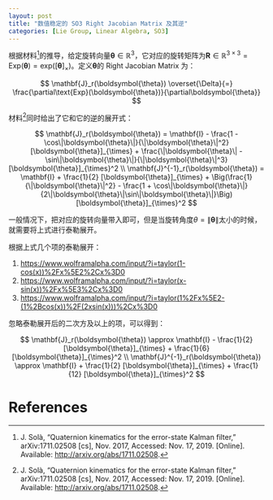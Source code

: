 ```yaml
---
layout: post
title: "数值稳定的 SO3 Right Jacobian Matrix 及其逆"
categories: [Lie Group, Linear Algebra, SO3]
---
```


根据材料[^1]的推导，给定旋转向量$\boldsymbol{\theta} \in \mathbb{R}^3$，它对应的旋转矩阵为$\mathbf{R} \in \mathbb{R}^{3\times3} = \text{Exp}(\boldsymbol{\theta}) = \text{exp}([\boldsymbol{\theta}]_{\times})$。定义$\boldsymbol{\theta}$的 Right Jacobian Matrix 为：

$$
\mathbf{J}_r(\boldsymbol{\theta}) \overset{\Delta}{=} \frac{\partial\text{Exp}(\boldsymbol{\theta})}{\partial\boldsymbol{\theta}}
$$

材料[^1]同时给出了它和它的逆的展开式：

$$
\mathbf{J}_r(\boldsymbol{\theta}) = \mathbf{I} - \frac{1 - \cos\|\boldsymbol{\theta}\|}{\|\boldsymbol{\theta}\|^2} [\boldsymbol{\theta}]_{\times} + \frac{\|\boldsymbol{\theta}\| - \sin\|\boldsymbol{\theta}\|}{\|\boldsymbol{\theta}\|^3} [\boldsymbol{\theta}]_{\times}^2 \\
\mathbf{J}^{-1}_r(\boldsymbol{\theta}) = \mathbf{I} + \frac{1}{2} [\boldsymbol{\theta}]_{\times} + \Big(\frac{1}{\|\boldsymbol{\theta}\|^2} - \frac{1 + \cos\|\boldsymbol{\theta}\|}{2\|\boldsymbol{\theta}\|\sin\|\boldsymbol{\theta}\|}\Big) [\boldsymbol{\theta}]_{\times}^2
$$

一般情况下，把对应的旋转向量带入即可，但是当旋转角度$\theta = \|\boldsymbol{\theta}\|$太小的时候，就需要将上式进行泰勒展开。

根据上式几个项的泰勒展开：

1. <https://www.wolframalpha.com/input/?i=taylor(1-cos(x))%2Fx%5E2%2Cx%3D0>
2. <https://www.wolframalpha.com/input/?i=taylor(x-sin(x))%2Fx%5E3%2Cx%3D0>
3. <https://www.wolframalpha.com/input/?i=taylor(1%2Fx%5E2-(1%2Bcos(x))%2F(2xsin(x)))%2Cx%3D0>

忽略泰勒展开后的二次方及以上的项，可以得到：

$$
\mathbf{J}_r(\boldsymbol{\theta}) \approx \mathbf{I} - \frac{1}{2} [\boldsymbol{\theta}]_{\times} + \frac{1}{6} [\boldsymbol{\theta}]_{\times}^2 \\
\mathbf{J}^{-1}_r(\boldsymbol{\theta}) \approx \mathbf{I} + \frac{1}{2} [\boldsymbol{\theta}]_{\times} + \frac{1}{12} [\boldsymbol{\theta}]_{\times}^2
$$

# References

[^1]: J. Solà, “Quaternion kinematics for the error-state Kalman filter,” arXiv:1711.02508 [cs], Nov. 2017, Accessed: Nov. 17, 2019. [Online]. Available: http://arxiv.org/abs/1711.02508.
